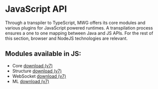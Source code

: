 # JavaScript API

Through a transpiler to TypeScript, MWG offers its core modules and various plugins for JavaScript powered runtimes. A transpilation process ensures a one to one mapping between Java and JS APIs. For the rest of this section, browser and NodeJS technologies are relevant. 

## Modules available in JS:
- Core [download (v7)](https://repo.maven.apache.org/maven2/org/kevoree/mwg/core/7/core-7-js.zip)
- Structure [download (v7)](https://repo.maven.apache.org/maven2/org/kevoree/mwg/plugins/structure/7/structure-7-js.zip)
- WebSocket [download (v7)](https://repo.maven.apache.org/maven2/org/kevoree/mwg/plugins/websocket/7/websocket-7-js.zip)
- ML [download (v7)](https://repo.maven.apache.org/maven2/org/kevoree/mwg/plugins/ml/7/ml-7-js.zip)	